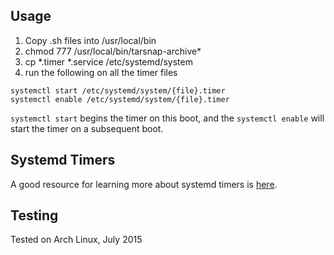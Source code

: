 ## Usage

1. Copy .sh files into /usr/local/bin
2. chmod 777 /usr/local/bin/tarsnap-archive*
3. cp *.timer *.service /etc/systemd/system
4. run the following on all the timer files

```
systemctl start /etc/systemd/system/{file}.timer
systemctl enable /etc/systemd/system/{file}.timer
```

`systemctl start` begins the timer on this boot, and the `systemctl enable`
will start the timer on a subsequent boot.

## Systemd Timers

A good resource for learning more about systemd timers is
[here](https://wiki.archlinux.org/index.php/Systemd/Timers).

## Testing

Tested on Arch Linux, July 2015

